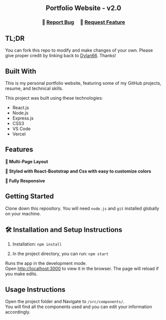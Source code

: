 <h2 align="center">
  Portfolio Website - v2.0<br/>
 
</h2>


<h3 align="center">
    🔹
    <a href="https://github.com/Dylan66/portfolio-website/issues">Report Bug</a> &nbsp; &nbsp;
    🔹
    <a href="https://github.com/Dylan66/portfolio-website/issues">Request Feature</a>
</h3>

## TL;DR

You can fork this repo to modify and make changes of your own. Please give proper credit by linking back to [Dylan66](https://github.com/Dylan66). Thanks!

## Built With


This is my personal portfolio website, featuring some of my GitHub projects, resume, and technical skills.<br/>


This project was built using these technologies:

- React.js
- Node.js
- Express.js
- CSS3
- VS Code
- Vercel

## Features

**📖 Multi-Page Layout**

**🎨 Styled with React-Bootstrap and Css with easy to customize colors**

**📱 Fully Responsive**

## Getting Started

Clone down this repository. You will need `node.js` and `git` installed globally on your machine.

## 🛠 Installation and Setup Instructions

1. Installation: `npm install`

2. In the project directory, you can run: `npm start`

Runs the app in the development mode.\
Open [http://localhost:3000](http://localhost:3000) to view it in the browser.
The page will reload if you make edits.

## Usage Instructions

Open the project folder and Navigate to `/src/components/`. <br/>
You will find all the components used and you can edit your information accordingly.


